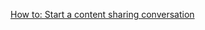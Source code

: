 [How to: Start a content sharing conversation](https://msdn.microsoft.com/en-us/library/office/jj933060.aspx)